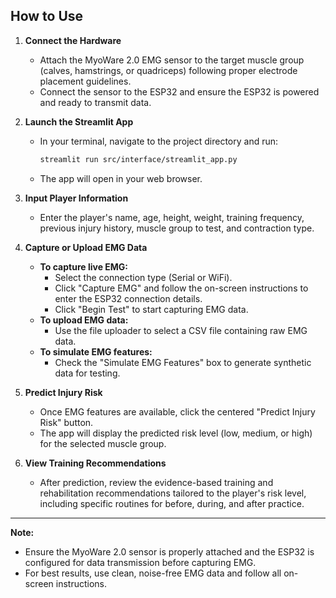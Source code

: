 ## How to Use

1. **Connect the Hardware**  
   - Attach the MyoWare 2.0 EMG sensor to the target muscle group (calves, hamstrings, or quadriceps) following proper electrode placement guidelines.
   - Connect the sensor to the ESP32 and ensure the ESP32 is powered and ready to transmit data.

2. **Launch the Streamlit App**  
   - In your terminal, navigate to the project directory and run:
     ```bash
     streamlit run src/interface/streamlit_app.py
     ```
   - The app will open in your web browser.

3. **Input Player Information**  
   - Enter the player's name, age, height, weight, training frequency, previous injury history, muscle group to test, and contraction type.

4. **Capture or Upload EMG Data**  
   - **To capture live EMG:**  
     - Select the connection type (Serial or WiFi).
     - Click "Capture EMG" and follow the on-screen instructions to enter the ESP32 connection details.
     - Click "Begin Test" to start capturing EMG data.
   - **To upload EMG data:**  
     - Use the file uploader to select a CSV file containing raw EMG data.
   - **To simulate EMG features:**  
     - Check the "Simulate EMG Features" box to generate synthetic data for testing.

5. **Predict Injury Risk**  
   - Once EMG features are available, click the centered "Predict Injury Risk" button.
   - The app will display the predicted risk level (low, medium, or high) for the selected muscle group.

6. **View Training Recommendations**  
   - After prediction, review the evidence-based training and rehabilitation recommendations tailored to the player's risk level, including specific routines for before, during, and after practice.

---

**Note:**  
- Ensure the MyoWare 2.0 sensor is properly attached and the ESP32 is configured for data transmission before capturing EMG.
- For best results, use clean, noise-free EMG data and follow all on-screen instructions.
